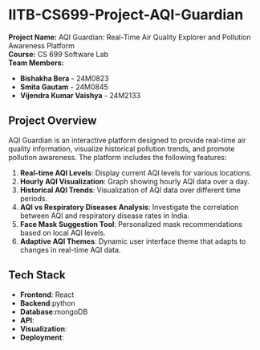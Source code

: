 # IITB-CS699-Project-AQI-Guardian

**Project Name:** AQI Guardian: Real-Time Air Quality Explorer and Pollution Awareness Platform  
**Course:** CS 699 Software Lab  
**Team Members:**

- **Bishakha Bera** - 24M0823
- **Smita Gautam** - 24M0845
- **Vijendra Kumar Vaishya** - 24M2133

## Project Overview

AQI Guardian is an interactive platform designed to provide real-time air quality information, visualize historical pollution trends, and promote pollution awareness. The platform includes the following features:

1. **Real-time AQI Levels**: Display current AQI levels for various locations.
2. **Hourly AQI Visualization**: Graph showing hourly AQI data over a day.
3. **Historical AQI Trends**: Visualization of AQI data over different time periods.
4. **AQI vs Respiratory Diseases Analysis**: Investigate the correlation between AQI and respiratory disease rates in India.
5. **Face Mask Suggestion Tool**: Personalized mask recommendations based on local AQI levels.
6. **Adaptive AQI Themes**: Dynamic user interface theme that adapts to changes in real-time AQI data.

## Tech Stack

- **Frontend**: React
- **Backend**:python
- **Database**:mongoDB
- **API**:
- **Visualization**:
- **Deployment**:
